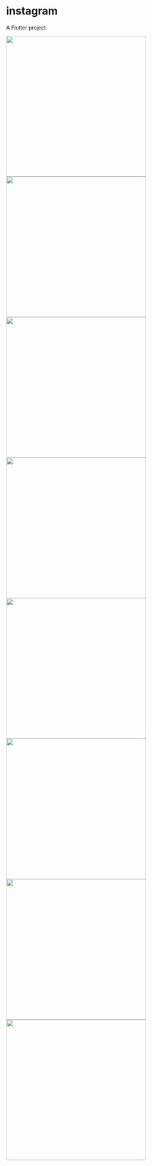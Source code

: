 # instagram

A Flutter project.

<img src="instagram_app_1.png" alt="" width="375" >
<img src="instagram_app_2.png" alt="" width="375" >
<img src="instagram_app_3.png" alt="" width="375" >
<img src="instagram_app_4.png" alt="" width="375" >
<img src="instagram_app_5.png" alt="" width="375" >
<img src="instagram_app_6.png" alt="" width="375" >
<img src="instagram_app_7.png" alt="" width="375" >
<img src="instagram_app_8.png" alt="" width="375" >
